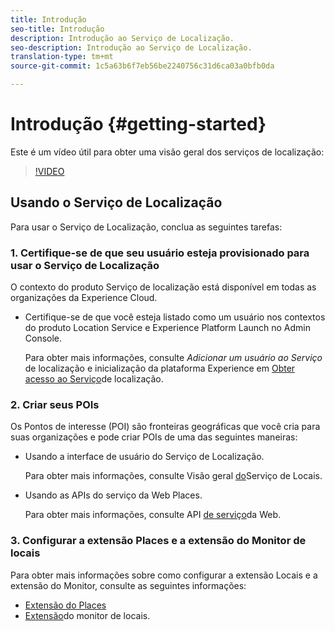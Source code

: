 ```yaml
---
title: Introdução
seo-title: Introdução
description: Introdução ao Serviço de Localização.
seo-description: Introdução ao Serviço de Localização.
translation-type: tm+mt
source-git-commit: 1c5a63b6f7eb56be2240756c31d6ca03a0bfb0da

---
```



# Introdução {#getting-started}

Este é um vídeo útil para obter uma visão geral dos serviços de localização:

>[!VIDEO](https://www.youtube.com/watch?v=aV6i_ayxWCw)

## Usando o Serviço de Localização

Para usar o Serviço de Localização, conclua as seguintes tarefas:

### 1. Certifique-se de que seu usuário esteja provisionado para usar o Serviço de Localização

O contexto do produto Serviço de localização está disponível em todas as organizações da Experience Cloud.

* Certifique-se de que você esteja listado como um usuário nos contextos do produto Location Service e Experience Platform Launch no Admin Console.

   Para obter mais informações, consulte *Adicionar um usuário ao Serviço* de localização e inicialização da plataforma Experience em [Obter acesso ao Serviço](/help/places-gain-access.md)de localização.


### 2. Criar seus POIs

Os Pontos de interesse (POI) são fronteiras geográficas que você cria para suas organizações e pode criar POIs de uma das seguintes maneiras:

* Usando a interface de usuário do Serviço de Localização.

   Para obter mais informações, consulte Visão geral [do](/help/poi-mgmt-ui/places-services-overview.md)Serviço de Locais.

* Usando as APIs do serviço da Web Places.

   Para obter mais informações, consulte API [de serviço](/help/web-service-api/places-web-services.md)da Web.


### 3. Configurar a extensão Places e a extensão do Monitor de locais

Para obter mais informações sobre como configurar a extensão Locais e a extensão do Monitor, consulte as seguintes informações:

* [Extensão do Places](/help/places-ext-aep-sdks/places-extension/places-extension.md)
* [Extensão](/help/places-ext-aep-sdks/places-monitor-extension/places-monitor-extension.md)do monitor de locais.
